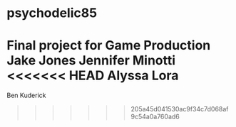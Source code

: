 # psychodelic85
Final project for Game Production
Jake Jones
Jennifer Minotti
<<<<<<< HEAD
Alyssa Lora 
=======
Ben Kuderick
>>>>>>> 205a45d041530ac9f34c7d068af9c54a0a760ad6
